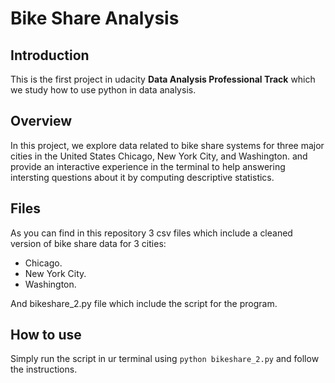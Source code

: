 # Bike Share Analysis

## Introduction
This is the first project in udacity **Data Analysis Professional Track** which we study how to use python in data analysis.

## Overview
In this project, we explore data related to bike share systems for three major cities in the United States Chicago, New York City, and Washington.
and provide an interactive experience in the terminal to help answering intersting questions about it by computing descriptive statistics.

## Files
As you can find in this repository 3 csv files which include a cleaned version of bike share data for 3 cities:
* Chicago.
* New York City.
* Washington.

And bikeshare_2.py file which include the script for the program.

## How to use
Simply run the script in ur terminal using `python bikeshare_2.py` and follow the instructions.


